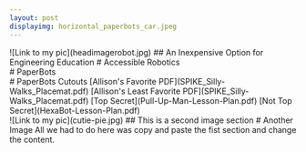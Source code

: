 ```yaml
---
layout: post
displayimg: horizontal_paperbots_car.jpeg
---
```


<div class="image_text_overlay" markdown="1">
![Link to my pic](headimagerobot.jpg)
## An Inexpensive Option for Engineering Education
# Accessible Robotics
</div>

<div class="site_title" markdown="1">
# PaperBots
</div>

<div class="pdf" markdown="1">
# PaperBots Cutouts
[Allison's Favorite PDF](SPIKE_Silly-Walks_Placemat.pdf)
[Allison's Least Favorite PDF](SPIKE_Silly-Walks_Placemat.pdf)
[Top Secret](Pull-Up-Man-Lesson-Plan.pdf)
[Not Top Secret](HexaBot-Lesson-Plan.pdf)
</div>

<div class="image_text_overlay" markdown="1">
![Link to my pic](cutie-pie.jpg)
## This is a second image section
# Another Image
All we had to do here was copy and paste the fist
section and change the content.
</div>
